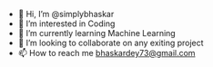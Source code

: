 - 👋 Hi, I’m @simplybhaskar
- 👀 I’m interested in Coding
- 🌱 I’m currently learning Machine Learning
- 💞️ I’m looking to collaborate on any exiting project
- 📫 How to reach me bhaskardey73@gmail.com

<!---
simplybhaskar/simplybhaskar is a ✨ special ✨ repository because its `README.md` (this file) appears on your GitHub profile.
You can click the Preview link to take a look at your changes.
--->
